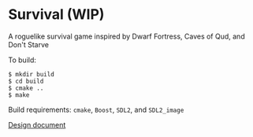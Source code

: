 # Survival (WIP)

A roguelike survival game inspired by Dwarf Fortress, Caves of Qud, and Don't Starve

To build:

```
$ mkdir build
$ cd build
$ cmake ..
$ make
```

Build requirements: `cmake`, `Boost`, `SDL2`, and `SDL2_image`


[Design document](https://docs.google.com/document/d/1QQWnJ2frBN2tIl7ah1RWHNOQuj8oJjD81V8b4rahGfY/edit?usp=sharing)